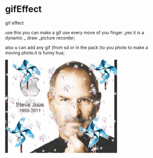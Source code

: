 # gifEffect
gif effect

use this you can make a gif use every move of you finger ,yes it is a dynamic _ draw _picture recorder;

also u can add any gif (from sd or in the pack )to you photo to make a moving photo.it is funny hua;


![image](https://github.com/hellofunbee/gifEffect/blob/master/a.gif)
